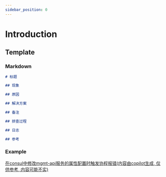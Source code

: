 ```yaml
---
sidebar_position: 0
---
```


# Introduction

## Template

### Markdown

```markdown
# 标题

## 现象

## 原因

## 解决方案

## 备注

## 排查过程

## 日志

## 参考
```

### Example

[在consul中修改mgmt-api服务的属性配置时触发协程报错(内容由copilot生成, 仅供参考, 内容可能不实)](./template-example)